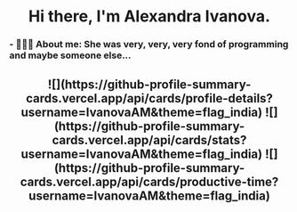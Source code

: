 <!--### Hi there 👋-->

<h1 align="center">Hi there, I'm Alexandra Ivanova.</h1> 
<h3 align="left">- 💬🌱✨ About me: She was very, very, very fond of programming and maybe someone else...</h3>

<h2 align="center">
![](https://github-profile-summary-cards.vercel.app/api/cards/profile-details?username=IvanovaAM&theme=flag_india)
<!--![](https://github-profile-summary-cards.vercel.app/api/cards/most-commit-language?username=IvanovaAM&theme=flag_india)
![](https://github-profile-summary-cards.vercel.app/api/cards/repos-per-language?username=IvanovaAM&theme=flag_india)-->
![](https://github-profile-summary-cards.vercel.app/api/cards/stats?username=IvanovaAM&theme=flag_india)
![](https://github-profile-summary-cards.vercel.app/api/cards/productive-time?username=IvanovaAM&theme=flag_india)
</h2> 
<!--
**IvanovaAM/IvanovaAM** is a ✨ _special_ ✨ repository because its `README.md` (this file) appears on your GitHub profile.

Here are some ideas to get you started:

- 🔭 I’m currently working on ...
- 🌱 I’m currently learning ...
- 👯 I’m looking to collaborate on ...
- 🤔 I’m looking for help with ...
- 💬 Ask me about ...
- 📫 How to reach me: ...
- 😄 Pronouns: ...
- ⚡ Fun fact: ...
-->
